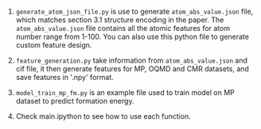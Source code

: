 1. `generate_atom_json_file.py` is use to generate `atom_abs_value.json` file, which matches section 3.1 structure encoding in the paper. The `atom_abs_value.json` file contains all the atomic features for atom number range from 1-100. You can also use this python file to generate custom feature design. 

2. `feature_generation.py` take information from `atom_abs_value.json` and cif file, it then generate features for MP, OQMD and CMR datasets, and save features in '.npy' format.

3. `model_train_mp_fm.py` is an example file used to train model on MP dataset to predict formation energy.

4. Check main.ipython to see how to use each function.
